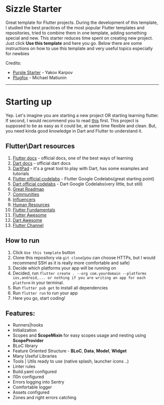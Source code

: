 # Sizzle Starter

Great template for Flutter projects. 
During the development of this template, I studied the best practices of the most popular Flutter templates and repositories, tried to combine them in one template, adding something special and new.
This starter reduces time spent on creating new project. Just click **Use this template** and here you go. 
Below there are some instructions on how to use this template and very useful topics especially for newbies

Credits:
- [Purple Starter](https://github.com/purplenoodlesoop/purple-starter) - Yakov Karpov
- [Plugfox](https://github.com/PlugFox) - Michael Matiunin

---
# Starting up

Yep. Let's imagine you are starting a new project OR starting learning flutter.
If second, I would recommend you to read [this](https://flutter.dev/docs) first.
This project is supposed to be as easy as it could be, at same time flexible 
and clean. But, you need kinda good knowledge in Dart and Flutter to understand it.

## Flutter\Dart resources
1. [Flutter docs](https://flutter.dev/docs) - official docs, one of the best ways of learning
2. [Dart docs](https://dart.dev/guides) - official dart docs
3. [DartPad](https://dartpad.dev/) - it's a great tool to play with Dart, has some examples and tutorials
4. [Flutter official codelabs](https://flutter.dev/docs/codelabs) - Flutter Google Codelabs(great starting point)
5. [Dart official codelabs](https://dart.dev/codelabs) - Dart Google Codelabs(very little, but still)
6. [Great Roadmap](https://plugfox.dev/flutter-developer-roadmap/)
7. [Communities](https://plugfox.dev/communities/)
8. [Influencers](https://plugfox.dev/influencers/)
9. [Human Resources](https://plugfox.dev/hr/)
10. [Flutter Fundamentals](https://plugfox.dev/flutter-fundamentals/)
11. [Flutter Awesome](https://github.com/Solido/awesome-flutter)
12. [Dart Awesome](https://github.com/yissachar/awesome-dart)
13. [Flutter Channel](https://www.youtube.com/@flutterdev)

## How to run
1. Click `Use this template` button
2. Clone this repository via `git clone`(you can choose HTTPs, but I would recommend SSH as it is really more comfortable and safe)
3. Decide which platforms your app will be running on
4. Decided, run `flutter create . --org com.yourdomain --platforms ios,android,... or nothing if you are writing an app for each platform` in your terminal.
5. Run `flutter pub get` to install all dependencies
6. Run `flutter run` to run your app
7. Here you go, start coding!

## Features:

- Runners|hooks
- Initialization
- Scopes and **ScopeMixin** for easy scopes usage and nesting using **ScopeProvider**
- BLoC library
- Feature Oriented Structure - **BLoC**, **Data**, **Model**, **Widget**
- Many Useful Libraries
- Tools | Utils ready to use (native splash, launcher icons ..)
- Linter rules
- Build.yaml configured
- l10n configured
- Errors logging into Sentry
- Comfortable logger
- Assets configured
- Zones and right errors catching
